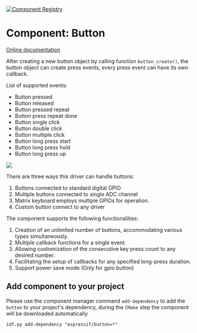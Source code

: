 [![Component Registry](https://components.espressif.com/components/espressif/button/badge.svg)](https://components.espressif.com/components/espressif/button)

# Component: Button
[Online documentation](https://docs.espressif.com/projects/esp-iot-solution/en/latest/input_device/button.html)

After creating a new button object by calling function `button_create()`, the button object can create press events, every press event can have its own callback.

List of supported events:
 * Button pressed
 * Button released
 * Button pressed repeat
 * Button press repeat done
 * Button single click
 * Button double click
 * Button multiple click
 * Button long press start
 * Button long press hold
 * Button long press up

![](https://dl.espressif.com/button_v2/button.svg)

There are three ways this driver can handle buttons:
1. Buttons connected to standard digital GPIO
2. Multiple buttons connected to single ADC channel
3. Matrix keyboard employs multiple GPIOs for operation.
4. Custom button connect to any driver

The component supports the following functionalities:
1. Creation of an unlimited number of buttons, accommodating various types simultaneously.
2. Multiple callback functions for a single event.
3. Allowing customization of the consecutive key press count to any desired number.
4. Facilitating the setup of callbacks for any specified long-press duration.
5. Support power save mode (Only for gpio button)

## Add component to your project

Please use the component manager command `add-dependency` to add the `button` to your project's dependency, during the `CMake` step the component will be downloaded automatically

```
idf.py add-dependency "espressif/button=*"
```